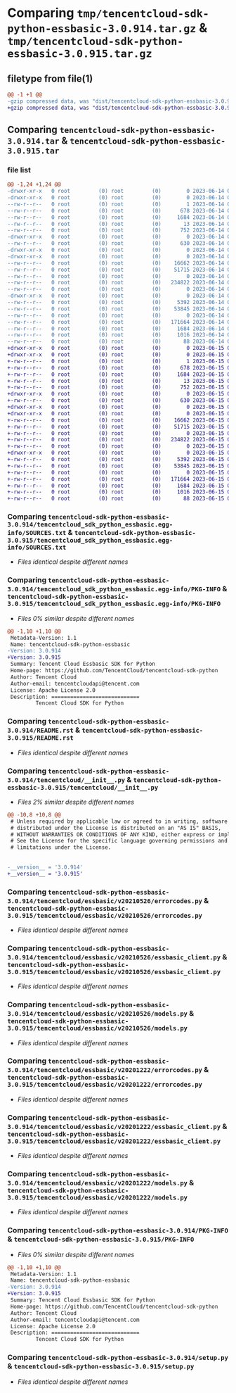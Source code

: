 # Comparing `tmp/tencentcloud-sdk-python-essbasic-3.0.914.tar.gz` & `tmp/tencentcloud-sdk-python-essbasic-3.0.915.tar.gz`

## filetype from file(1)

```diff
@@ -1 +1 @@
-gzip compressed data, was "dist/tencentcloud-sdk-python-essbasic-3.0.914.tar", last modified: Wed Jun 14 00:26:21 2023, max compression
+gzip compressed data, was "dist/tencentcloud-sdk-python-essbasic-3.0.915.tar", last modified: Thu Jun 15 00:25:37 2023, max compression
```

## Comparing `tencentcloud-sdk-python-essbasic-3.0.914.tar` & `tencentcloud-sdk-python-essbasic-3.0.915.tar`

### file list

```diff
@@ -1,24 +1,24 @@
-drwxr-xr-x   0 root         (0) root         (0)        0 2023-06-14 00:26:21.000000 tencentcloud-sdk-python-essbasic-3.0.914/
-drwxr-xr-x   0 root         (0) root         (0)        0 2023-06-14 00:26:21.000000 tencentcloud-sdk-python-essbasic-3.0.914/tencentcloud_sdk_python_essbasic.egg-info/
--rw-r--r--   0 root         (0) root         (0)        1 2023-06-14 00:26:21.000000 tencentcloud-sdk-python-essbasic-3.0.914/tencentcloud_sdk_python_essbasic.egg-info/dependency_links.txt
--rw-r--r--   0 root         (0) root         (0)      678 2023-06-14 00:26:21.000000 tencentcloud-sdk-python-essbasic-3.0.914/tencentcloud_sdk_python_essbasic.egg-info/SOURCES.txt
--rw-r--r--   0 root         (0) root         (0)     1684 2023-06-14 00:26:21.000000 tencentcloud-sdk-python-essbasic-3.0.914/tencentcloud_sdk_python_essbasic.egg-info/PKG-INFO
--rw-r--r--   0 root         (0) root         (0)       13 2023-06-14 00:26:21.000000 tencentcloud-sdk-python-essbasic-3.0.914/tencentcloud_sdk_python_essbasic.egg-info/top_level.txt
--rw-r--r--   0 root         (0) root         (0)      752 2023-06-14 00:26:21.000000 tencentcloud-sdk-python-essbasic-3.0.914/README.rst
-drwxr-xr-x   0 root         (0) root         (0)        0 2023-06-14 00:26:21.000000 tencentcloud-sdk-python-essbasic-3.0.914/tencentcloud/
--rw-r--r--   0 root         (0) root         (0)      630 2023-06-14 00:26:21.000000 tencentcloud-sdk-python-essbasic-3.0.914/tencentcloud/__init__.py
-drwxr-xr-x   0 root         (0) root         (0)        0 2023-06-14 00:26:21.000000 tencentcloud-sdk-python-essbasic-3.0.914/tencentcloud/essbasic/
-drwxr-xr-x   0 root         (0) root         (0)        0 2023-06-14 00:26:21.000000 tencentcloud-sdk-python-essbasic-3.0.914/tencentcloud/essbasic/v20210526/
--rw-r--r--   0 root         (0) root         (0)    16662 2023-06-14 00:26:21.000000 tencentcloud-sdk-python-essbasic-3.0.914/tencentcloud/essbasic/v20210526/errorcodes.py
--rw-r--r--   0 root         (0) root         (0)    51715 2023-06-14 00:26:21.000000 tencentcloud-sdk-python-essbasic-3.0.914/tencentcloud/essbasic/v20210526/essbasic_client.py
--rw-r--r--   0 root         (0) root         (0)        0 2023-06-14 00:26:21.000000 tencentcloud-sdk-python-essbasic-3.0.914/tencentcloud/essbasic/v20210526/__init__.py
--rw-r--r--   0 root         (0) root         (0)   234822 2023-06-14 00:26:21.000000 tencentcloud-sdk-python-essbasic-3.0.914/tencentcloud/essbasic/v20210526/models.py
--rw-r--r--   0 root         (0) root         (0)        0 2023-06-14 00:26:21.000000 tencentcloud-sdk-python-essbasic-3.0.914/tencentcloud/essbasic/__init__.py
-drwxr-xr-x   0 root         (0) root         (0)        0 2023-06-14 00:26:21.000000 tencentcloud-sdk-python-essbasic-3.0.914/tencentcloud/essbasic/v20201222/
--rw-r--r--   0 root         (0) root         (0)     5392 2023-06-14 00:26:21.000000 tencentcloud-sdk-python-essbasic-3.0.914/tencentcloud/essbasic/v20201222/errorcodes.py
--rw-r--r--   0 root         (0) root         (0)    53845 2023-06-14 00:26:21.000000 tencentcloud-sdk-python-essbasic-3.0.914/tencentcloud/essbasic/v20201222/essbasic_client.py
--rw-r--r--   0 root         (0) root         (0)        0 2023-06-14 00:26:21.000000 tencentcloud-sdk-python-essbasic-3.0.914/tencentcloud/essbasic/v20201222/__init__.py
--rw-r--r--   0 root         (0) root         (0)   171664 2023-06-14 00:26:21.000000 tencentcloud-sdk-python-essbasic-3.0.914/tencentcloud/essbasic/v20201222/models.py
--rw-r--r--   0 root         (0) root         (0)     1684 2023-06-14 00:26:21.000000 tencentcloud-sdk-python-essbasic-3.0.914/PKG-INFO
--rw-r--r--   0 root         (0) root         (0)     1016 2023-06-14 00:26:21.000000 tencentcloud-sdk-python-essbasic-3.0.914/setup.py
--rw-r--r--   0 root         (0) root         (0)       88 2023-06-14 00:26:21.000000 tencentcloud-sdk-python-essbasic-3.0.914/setup.cfg
+drwxr-xr-x   0 root         (0) root         (0)        0 2023-06-15 00:25:37.000000 tencentcloud-sdk-python-essbasic-3.0.915/
+drwxr-xr-x   0 root         (0) root         (0)        0 2023-06-15 00:25:37.000000 tencentcloud-sdk-python-essbasic-3.0.915/tencentcloud_sdk_python_essbasic.egg-info/
+-rw-r--r--   0 root         (0) root         (0)        1 2023-06-15 00:25:37.000000 tencentcloud-sdk-python-essbasic-3.0.915/tencentcloud_sdk_python_essbasic.egg-info/dependency_links.txt
+-rw-r--r--   0 root         (0) root         (0)      678 2023-06-15 00:25:37.000000 tencentcloud-sdk-python-essbasic-3.0.915/tencentcloud_sdk_python_essbasic.egg-info/SOURCES.txt
+-rw-r--r--   0 root         (0) root         (0)     1684 2023-06-15 00:25:36.000000 tencentcloud-sdk-python-essbasic-3.0.915/tencentcloud_sdk_python_essbasic.egg-info/PKG-INFO
+-rw-r--r--   0 root         (0) root         (0)       13 2023-06-15 00:25:37.000000 tencentcloud-sdk-python-essbasic-3.0.915/tencentcloud_sdk_python_essbasic.egg-info/top_level.txt
+-rw-r--r--   0 root         (0) root         (0)      752 2023-06-15 00:25:36.000000 tencentcloud-sdk-python-essbasic-3.0.915/README.rst
+drwxr-xr-x   0 root         (0) root         (0)        0 2023-06-15 00:25:37.000000 tencentcloud-sdk-python-essbasic-3.0.915/tencentcloud/
+-rw-r--r--   0 root         (0) root         (0)      630 2023-06-15 00:25:36.000000 tencentcloud-sdk-python-essbasic-3.0.915/tencentcloud/__init__.py
+drwxr-xr-x   0 root         (0) root         (0)        0 2023-06-15 00:25:37.000000 tencentcloud-sdk-python-essbasic-3.0.915/tencentcloud/essbasic/
+drwxr-xr-x   0 root         (0) root         (0)        0 2023-06-15 00:25:37.000000 tencentcloud-sdk-python-essbasic-3.0.915/tencentcloud/essbasic/v20210526/
+-rw-r--r--   0 root         (0) root         (0)    16662 2023-06-15 00:25:36.000000 tencentcloud-sdk-python-essbasic-3.0.915/tencentcloud/essbasic/v20210526/errorcodes.py
+-rw-r--r--   0 root         (0) root         (0)    51715 2023-06-15 00:25:36.000000 tencentcloud-sdk-python-essbasic-3.0.915/tencentcloud/essbasic/v20210526/essbasic_client.py
+-rw-r--r--   0 root         (0) root         (0)        0 2023-06-15 00:25:36.000000 tencentcloud-sdk-python-essbasic-3.0.915/tencentcloud/essbasic/v20210526/__init__.py
+-rw-r--r--   0 root         (0) root         (0)   234822 2023-06-15 00:25:36.000000 tencentcloud-sdk-python-essbasic-3.0.915/tencentcloud/essbasic/v20210526/models.py
+-rw-r--r--   0 root         (0) root         (0)        0 2023-06-15 00:25:36.000000 tencentcloud-sdk-python-essbasic-3.0.915/tencentcloud/essbasic/__init__.py
+drwxr-xr-x   0 root         (0) root         (0)        0 2023-06-15 00:25:37.000000 tencentcloud-sdk-python-essbasic-3.0.915/tencentcloud/essbasic/v20201222/
+-rw-r--r--   0 root         (0) root         (0)     5392 2023-06-15 00:25:36.000000 tencentcloud-sdk-python-essbasic-3.0.915/tencentcloud/essbasic/v20201222/errorcodes.py
+-rw-r--r--   0 root         (0) root         (0)    53845 2023-06-15 00:25:36.000000 tencentcloud-sdk-python-essbasic-3.0.915/tencentcloud/essbasic/v20201222/essbasic_client.py
+-rw-r--r--   0 root         (0) root         (0)        0 2023-06-15 00:25:36.000000 tencentcloud-sdk-python-essbasic-3.0.915/tencentcloud/essbasic/v20201222/__init__.py
+-rw-r--r--   0 root         (0) root         (0)   171664 2023-06-15 00:25:36.000000 tencentcloud-sdk-python-essbasic-3.0.915/tencentcloud/essbasic/v20201222/models.py
+-rw-r--r--   0 root         (0) root         (0)     1684 2023-06-15 00:25:37.000000 tencentcloud-sdk-python-essbasic-3.0.915/PKG-INFO
+-rw-r--r--   0 root         (0) root         (0)     1016 2023-06-15 00:25:36.000000 tencentcloud-sdk-python-essbasic-3.0.915/setup.py
+-rw-r--r--   0 root         (0) root         (0)       88 2023-06-15 00:25:37.000000 tencentcloud-sdk-python-essbasic-3.0.915/setup.cfg
```

### Comparing `tencentcloud-sdk-python-essbasic-3.0.914/tencentcloud_sdk_python_essbasic.egg-info/SOURCES.txt` & `tencentcloud-sdk-python-essbasic-3.0.915/tencentcloud_sdk_python_essbasic.egg-info/SOURCES.txt`

 * *Files identical despite different names*

### Comparing `tencentcloud-sdk-python-essbasic-3.0.914/tencentcloud_sdk_python_essbasic.egg-info/PKG-INFO` & `tencentcloud-sdk-python-essbasic-3.0.915/tencentcloud_sdk_python_essbasic.egg-info/PKG-INFO`

 * *Files 0% similar despite different names*

```diff
@@ -1,10 +1,10 @@
 Metadata-Version: 1.1
 Name: tencentcloud-sdk-python-essbasic
-Version: 3.0.914
+Version: 3.0.915
 Summary: Tencent Cloud Essbasic SDK for Python
 Home-page: https://github.com/TencentCloud/tencentcloud-sdk-python
 Author: Tencent Cloud
 Author-email: tencentcloudapi@tencent.com
 License: Apache License 2.0
 Description: ============================
         Tencent Cloud SDK for Python
```

### Comparing `tencentcloud-sdk-python-essbasic-3.0.914/README.rst` & `tencentcloud-sdk-python-essbasic-3.0.915/README.rst`

 * *Files identical despite different names*

### Comparing `tencentcloud-sdk-python-essbasic-3.0.914/tencentcloud/__init__.py` & `tencentcloud-sdk-python-essbasic-3.0.915/tencentcloud/__init__.py`

 * *Files 2% similar despite different names*

```diff
@@ -10,8 +10,8 @@
 # Unless required by applicable law or agreed to in writing, software
 # distributed under the License is distributed on an "AS IS" BASIS,
 # WITHOUT WARRANTIES OR CONDITIONS OF ANY KIND, either express or implied.
 # See the License for the specific language governing permissions and
 # limitations under the License.
 
 
-__version__ = '3.0.914'
+__version__ = '3.0.915'
```

### Comparing `tencentcloud-sdk-python-essbasic-3.0.914/tencentcloud/essbasic/v20210526/errorcodes.py` & `tencentcloud-sdk-python-essbasic-3.0.915/tencentcloud/essbasic/v20210526/errorcodes.py`

 * *Files identical despite different names*

### Comparing `tencentcloud-sdk-python-essbasic-3.0.914/tencentcloud/essbasic/v20210526/essbasic_client.py` & `tencentcloud-sdk-python-essbasic-3.0.915/tencentcloud/essbasic/v20210526/essbasic_client.py`

 * *Files identical despite different names*

### Comparing `tencentcloud-sdk-python-essbasic-3.0.914/tencentcloud/essbasic/v20210526/models.py` & `tencentcloud-sdk-python-essbasic-3.0.915/tencentcloud/essbasic/v20210526/models.py`

 * *Files identical despite different names*

### Comparing `tencentcloud-sdk-python-essbasic-3.0.914/tencentcloud/essbasic/v20201222/errorcodes.py` & `tencentcloud-sdk-python-essbasic-3.0.915/tencentcloud/essbasic/v20201222/errorcodes.py`

 * *Files identical despite different names*

### Comparing `tencentcloud-sdk-python-essbasic-3.0.914/tencentcloud/essbasic/v20201222/essbasic_client.py` & `tencentcloud-sdk-python-essbasic-3.0.915/tencentcloud/essbasic/v20201222/essbasic_client.py`

 * *Files identical despite different names*

### Comparing `tencentcloud-sdk-python-essbasic-3.0.914/tencentcloud/essbasic/v20201222/models.py` & `tencentcloud-sdk-python-essbasic-3.0.915/tencentcloud/essbasic/v20201222/models.py`

 * *Files identical despite different names*

### Comparing `tencentcloud-sdk-python-essbasic-3.0.914/PKG-INFO` & `tencentcloud-sdk-python-essbasic-3.0.915/PKG-INFO`

 * *Files 0% similar despite different names*

```diff
@@ -1,10 +1,10 @@
 Metadata-Version: 1.1
 Name: tencentcloud-sdk-python-essbasic
-Version: 3.0.914
+Version: 3.0.915
 Summary: Tencent Cloud Essbasic SDK for Python
 Home-page: https://github.com/TencentCloud/tencentcloud-sdk-python
 Author: Tencent Cloud
 Author-email: tencentcloudapi@tencent.com
 License: Apache License 2.0
 Description: ============================
         Tencent Cloud SDK for Python
```

### Comparing `tencentcloud-sdk-python-essbasic-3.0.914/setup.py` & `tencentcloud-sdk-python-essbasic-3.0.915/setup.py`

 * *Files identical despite different names*

